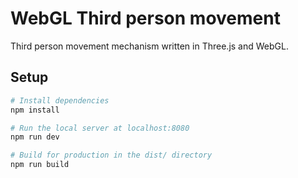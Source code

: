 # WebGL Third person movement
Third person movement mechanism written in Three.js and WebGL.

## Setup
``` bash
# Install dependencies
npm install

# Run the local server at localhost:8080
npm run dev

# Build for production in the dist/ directory
npm run build
```

